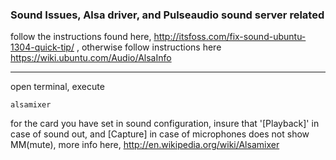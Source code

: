 ### Sound Issues, Alsa driver, and Pulseaudio sound server related
follow the instructions found here, http://itsfoss.com/fix-sound-ubuntu-1304-quick-tip/ , otherwise follow instructions here https://wiki.ubuntu.com/Audio/AlsaInfo


***
open terminal, execute 

`alsamixer`

for the card you have set in sound configuration, insure that '[Playback]' in case of sound out, and [Capture] in case of microphones does not show MM(mute), more info here, http://en.wikipedia.org/wiki/Alsamixer
